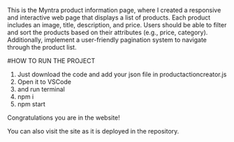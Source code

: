 This is the Myntra product information page, where I created a responsive and interactive web page that displays a list of products. Each product includes an image, title, description, and price. Users should be able to filter and sort the products based on their attributes (e.g., price, category). Additionally, implement a user-friendly pagination system to navigate through the product list.

#HOW TO RUN THE PROJECT
1) Just download the code and add your json file in productactioncreator.js
2) Open it to VSCode
3) and run terminal
4) npm i
5) npm start

Congratulations you are in the website!

You can also visit the site as it is deployed in the repository.
